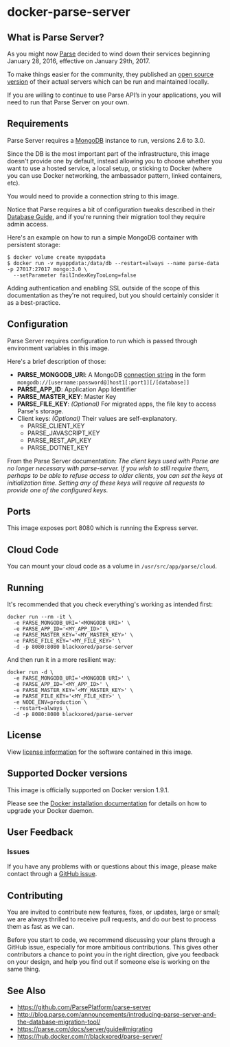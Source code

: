 # docker-parse-server

## What is Parse Server?

As you might now [Parse](https://parse.com) decided to wind down their services
beginning January 28, 2016, effective on January 29th, 2017.

To make things easier for the community, they published an
[open source version](https://github.com/ParsePlatform/parse-server/) of their
actual servers which can be run and maintained locally.

If you are willing to continue to use Parse API’s in your applications, you
will need to run that Parse Server on your own.

## Requirements

Parse Server requires a [MongoDB](http://mongodb.org) instance to run, versions
2.6 to 3.0.

Since the DB is the most important part of the infrastructure, this image
doesn't provide one by default, instead allowing you to choose whether you want
to use a hosted service, a local setup, or sticking to Docker (where you can
use Docker networking, the ambassador pattern, linked containers, etc).

You would need to provide a connection string to this image.

Notice that Parse requires a bit of configuration tweaks described in their
[Database Guide](https://parse.com/docs/server/guide#database), and if you're
running their migration tool they require admin access.

Here's an example on how to run a simple MongoDB container with persistent
storage:

```shell
$ docker volume create myappdata
$ docker run -v myappdata:/data/db --restart=always --name parse-data -p 27017:27017 mongo:3.0 \
  --setParameter failIndexKeyTooLong=false
```

Adding authentication and enabling SSL outside of the scope of this
documentation as they're not required, but you should certainly consider it as
a best-practice.

## Configuration

Parse Server requires configuration to run which is passed through environment
variables in this image.

Here's a brief description of those:

* **PARSE_MONGODB_URI**: A MongoDB
 [connection string](https://docs.mongodb.org/manual/reference/connection-string/) in
 the form `mongodb://[username:password@]host1[:port1][/[database]]`
* **PARSE_APP_ID**: Application App Identifier
* **PARSE_MASTER_KEY**: Master Key
* **PARSE_FILE_KEY**: *(Optional)* For migrated apps, the file key to access
  Parse's storage.
* Client keys: *(Optional)* Their values are self-explanatory.
  - PARSE_CLIENT_KEY
  - PARSE_JAVASCRIPT_KEY
  - PARSE_REST_API_KEY
  - PARSE_DOTNET_KEY

From the Parse Server documentation: *The client keys used with Parse are no
longer necessary with parse-server. If you wish to still require them, perhaps
to be able to refuse access to older clients, you can set the keys at
initialization time. Setting any of these keys will require all requests to
provide one of the configured keys.*

## Ports

This image exposes port 8080 which is running the Express server.

## Cloud Code

You can mount your cloud code as a volume in `/usr/src/app/parse/cloud`.

## Running

It's recommended that you check everything's working as intended first:

```shell
docker run --rm -it \
  -e PARSE_MONGODB_URI='<MONGODB URI>' \
  -e PARSE_APP_ID='<MY_APP_ID>' \
  -e PARSE_MASTER_KEY='<MY_MASTER_KEY>' \
  -e PARSE_FILE_KEY='<MY_FILE_KEY>' \
  -d -p 8080:8080 blackxored/parse-server
```

And then run it in a more resilient way:

```
docker run -d \
  -e PARSE_MONGODB_URI='<MONGODB URI>' \
  -e PARSE_APP_ID='<MY_APP_ID>' \
  -e PARSE_MASTER_KEY='<MY_MASTER_KEY>' \
  -e PARSE_FILE_KEY='<MY_FILE_KEY>' \
  -e NODE_ENV=production \
  --restart=always \
  -d -p 8080:8080 blackxored/parse-server
```

## License

View [license information](https://github.com/ParsePlatform/parse-server/blob/master/LICENSE)
for the software contained in this image.

## Supported Docker versions

This image is officially supported on Docker version 1.9.1.

Please see the [Docker installation documentation](https://docs.docker.com/installation/) for details on how to upgrade
your Docker daemon.

## User Feedback

### Issues

If you have any problems with or questions about this image, please make
contact through a [GitHub issue](https://github.com/instainer/parse-server-docker/issues).

## Contributing

You are invited to contribute new features, fixes, or updates, large or small;
we are always thrilled to receive pull requests, and do our best to process
them as fast as we can.

Before you start to code, we recommend discussing your plans through a GitHub
issue, especially for more ambitious contributions. This gives other
contributors a chance to point you in the right direction, give you feedback on
your design, and help you find out if someone else is working on the same
thing.

## See Also

* https://github.com/ParsePlatform/parse-server
* http://blog.parse.com/announcements/introducing-parse-server-and-the-database-migration-tool/
* https://parse.com/docs/server/guide#migrating
* https://hub.docker.com/r/blackxored/parse-server/
